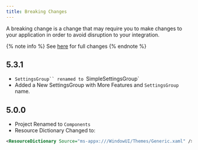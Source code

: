 ```yaml
---
title: Breaking Changes
---
```


A breaking change is a change that may require you to make changes to your application in order to avoid disruption to your integration.

{% note info %}
See [here](https://github.com/WindowUIOrg/WindowUI/releases) for full changes
{% endnote %}

## 5.3.1
- `SettingsGroup`` renamed to `SimpleSettingsGroup`
- Added a New SettingsGroup with More Features and `SettingsGroup` name.


## 5.0.0
- Project Renamed to `Components`
- Resource Dictionary Changed to:

```xml
<ResourceDictionary Source="ms-appx:///WindowUI/Themes/Generic.xaml" />
```
